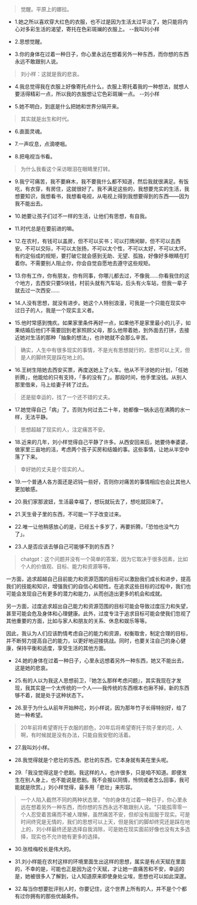 >觉醒。平原上的娜拉。

- 1.她之所以喜欢穿大红色的衣服，也不过是因为生活太过平淡了，她只能将内心对多彩生活的渴望，寄托在色彩斑斓的衣服上。 --我叫刘小样

- 2.思想觉醒。

- 3.你的身体在过着一种日子，你心里永远在想着另外一种东西，而你想的东西永远不敢跟别人说。

>刘小样：这就是我的悲哀。

- 4.我总觉得我在衣服上好像寄托点什么，衣服上寄托着我的一种想法，就想人要活得精彩一点，所以我的衣服想让它色彩斑斓一点。 --刘小样

- 5.她不明白，到底是什么把她和世界分隔开来。

>其实就是出生和时代。

- 6.直面灵魂。

- 7.一声叹息，点滴哽咽。

- 8.把电视当书看。

>为什么我看这个采访眼泪在眼睛里打转。

- 9.我宁可痛苦，我不要麻木，我不要我什么都不知道，然后我就很满足。有饭吃，有衣穿，有房住，这就很好了。我不满足这些的，我想要充实的生活，我想要知识，我想看书，我想看电视，从电视上得到我想要得到的东西——因为我不能出去。

- 10.她要让孩子们过不一样的生活，让他们有思想，有自我。

- 11.时代总是在要前进的嘛。

- 12.在农村，有钱可以盖房，但不可以买书；可以打牌闲聊，但不可以去西安。不可以交际，不可以太张扬，不可以太个性，不可以太好，不可以太坏。有约定俗成的规矩，要打破它就会感到无助、无望、孤独，好像好多眼睛在盯着你。不需要别人阻止你，你会自觉自愿地去遵守这些规矩。

- 13.你有工作，你有朋友，你有同事，你哪儿都去过，不像我……你看我住的这个地方，去西安只要5块钱，村前头就有汽车站，后头有火车站，但我一辈子就去过一次西安……

- 14.人没有思想，就没有进步。她这个人特别浪漫，可我是一个只能在现实中过日子的人，我是一个现实主义者。

- 15.他时常感到愧疚。如果家里条件再好一点，如果他不是家里最小的儿子，如果结婚后他们不需要回到老家照顾父母，那么他带着她，到外面去打拼，去接近她对生活的那种「抽象的想法」，也许她就不会那么辛苦。

>确实，人生中有很多现实的事情，不是光有思想就行的，思想可以上天，但是人的脚终究是踩在地上的。

- 16.王树生陪她去西安买票，再度送她上了火车。他从不干涉她的计划，「任她折腾」，他能给的只有支持，「多的没有了」。那段时间，他手里没钱。从别人那里借来，马上给妻子转了过去。

>还是挺幸运的，找了一个还不错的丈夫。

- 17.她觉得自己「病」了。否则为何过去二十年，她都像一锅永远在沸腾的水一样，无法平静。

>思想超越了现实的人，注定痛苦不安。

- 18.近来的几年，刘小样觉得自己平静了许多。从西安回来后，她要侍奉婆婆，做家里三亩地的活，考虑两个孩子买房和结婚的事。这些事情，让她从半空中落了下来。

>幸好她的丈夫是个现实的人。

- 19.一个普通人各方面还是迟钝一些好，否则你对痛苦的事情相应也会比其他人更加敏感。

- 20.我们家那波妞，生活最幸福了，想玩就玩去了，想吃就回来了。

- 21.天生骨子里的东西，不可能一下子改变过来。

- 22.唯一让他稍感放心的是，已经五十多岁了，再要折腾，「恐怕也没气力了」。

- 23.人是否应该去够自己可能够不到的东西？

>chatgpt：这个问题并没有一个简单的答案，因为它取决于很多因素，比如个人的价值观、目标、能力和资源等等。

一方面，追求超越自己目前能力和资源范围的目标可以激励我们成长和进步，提高我们的技能和知识，增强我们的自信心和韧性。在追求这些目标的过程中，我们也可能会发现自己有更多的潜力和能力，从而创造出更多的机会和成就。

另一方面，过度追求超出自己能力和资源范围的目标可能会导致过度压力和失望，甚至可能会危及身体和心理健康。此外，过度专注于追求目标可能会使我们忽视了其他重要的方面，比如与家人和朋友的关系、休息和娱乐等等。

因此，我认为人们应该酌情考虑自己的能力和资源，权衡取舍，制定合理的目标，并不断努力提高自己的能力，以更好地迎接挑战。同时，也要关注自己的身心健康，保持平衡和适度，享受生活的其他方面。

- 24.她的身体在过着一种日子，心里永远想着另外一种东西，她又不能出去，这是她的悲哀。

- 25.有的人以为我这人思想前卫，『她怎么那样考虑问题』，其实我现在才发现，我其实是一个太传统的一个人——我传统的东西根本也揪不掉，新的东西够不着，就是处于这种状态下。

- 26.至于为什么从前年开始种花，刘小样说，因为那年竹子长得特别好，给了她一种希望。

>20年前将希望寄托于衣服的颜色，20年后将希望寄托于院子里的花，人啊，有时候就是没有办法，只能自我安慰的活着。

- 27.我叫刘小样。

- 28.我觉得就是个悲壮的东西。悲壮的东西，它本身就有美在里头呢。

- 29.「我没觉得这是个悲剧。我这样的人，也许很多，只是咱不知道。即便发生在别人身上，也不能说是悲剧。我不会报以同情，怜悯或者怎么回事，我可能就是欣赏。」刘小样觉得，最多用「悲壮」来形容。

>一个人陷入截然不同的两种状态里，"你的身体在过着一种日子，你心里永远在想着另外一种东西，而你想的东西永远不敢跟别人说。"只能孤零零一个人忍受着苦痛而不被人理解，虽然痛苦不安，但却没有屈服于现实。可是时间终究是无情的，我们的思想可以上天，但是我们的脚却终究还是踩在地上的，刘小样最终还是选择自我消除，可是她在现实面前好像也没有太多选择，现实也不允许她有更多的选择。

- 30.张桂梅校长是伟大的。

- 31.刘小样能在农村这样的环境里面生出这样的思想，属实是有点天赋在里面的，不幸的是，可能也正是因为这个天赋，才让她一直痛苦和不安，幸运的是，她被很多人了解到，让人知道原来即使身处尘埃，思想也可以如此深邃。

- 32.每当你想要批评别人时，你要记住，这个世界上所有的人，并不是个个都有过你拥有的那些优越条件。
